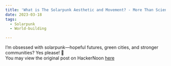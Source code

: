 ```yaml
---
title: 'What is The Solarpunk Aesthetic and Movement? - More Than Science Fiction'
date: 2023-03-18
tags:
  - Solarpunk
  - World-building

---
```


I’m obsessed with solarpunk—hopeful futures, green cities, and stronger communities? Yes please! 🌱 <br> You may view the original post on HackerNoon [here](https://hackernoon.com/what-is-the-solarpunk-aesthetic-and-movement-more-than-science-fiction)
